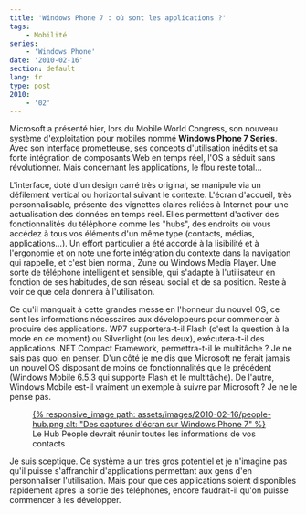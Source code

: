 ```yaml
---
title: 'Windows Phone 7 : où sont les applications ?'
tags:
    - Mobilité
series:
    - 'Windows Phone'
date: '2010-02-16'
section: default
lang: fr
type: post
2010:
    - '02'
---
```


Microsoft a présenté hier, lors du Mobile World Congress, son nouveau système d'exploitation pour mobiles nommé **Windows Phone 7 Series**. Avec son interface prometteuse, ses concepts d'utilisation inédits et sa forte intégration de composants Web en temps réel, l'OS a séduit sans révolutionner. Mais concernant les applications, le flou reste total…

<!-- more -->

L'interface, doté d'un design carré très original, se manipule via un défilement vertical ou horizontal suivant le contexte. L'écran d'accueil, très personnalisable, présente des vignettes claires reliées à Internet pour une actualisation des données en temps réel. Elles permettent d'activer des fonctionnalités du téléphone comme les "hubs", des endroits où vous accédez à tous vos éléments d'un même type (contacts, médias, applications…). Un effort particulier a été accordé à la lisibilité et à l'ergonomie et on note une forte intégration du contexte dans la navigation qui rappelle, et c'est bien normal, Zune ou Windows Media Player. Une sorte de téléphone intelligent et sensible, qui s'adapte à l'utilisateur en fonction de ses habitudes, de son réseau social et de sa position. Reste à voir ce que cela donnera à l'utilisation.

Ce qu'il manquait à cette grandes messe en l'honneur du nouvel OS, ce sont les informations nécessaires aux développeurs pour commencer à produire des applications. WP7 supportera-t-il Flash (c'est la question à la mode en ce moment) ou Silverlight (ou les deux), exécutera-t-il des applications .NET Compact Framework, permettra-t-il le multitâche&nbsp;? Je ne sais pas quoi en penser. D'un côté je me dis que Microsoft ne ferait jamais un nouvel OS disposant de moins de fonctionnalités que le précédent (Windows Mobile 6.5.3 qui supporte Flash et le multitâche). De l'autre, Windows Mobile est-il vraiment un exemple à suivre par Microsoft&nbsp;? Je ne le pense pas.

<figure>
<a data-featherlight="image" href="/assets/images/2010-02-16/people-hub.png" title="Voir en plus grand">
      {% responsive_image path: assets/images/2010-02-16/people-hub.png alt: "Des captures d'écran sur Windows Phone 7" %}
  </a>
  <figcaption>Le Hub People devrait réunir toutes les informations de vos contacts</figcaption>
</figure>

Je suis sceptique. Ce système a un très gros potentiel et je n'imagine pas qu'il puisse s'affranchir d'applications permettant aux gens d'en personnaliser l'utilisation. Mais pour que ces applications soient disponibles rapidement après la sortie des téléphones, encore faudrait-il qu'on puisse commencer à les développer.
